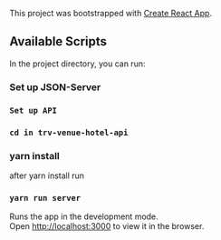 This project was bootstrapped with [Create React App](https://github.com/facebook/create-react-app).

## Available Scripts

In the project directory, you can run:

### Set up JSON-Server

### `Set up API`

### `cd in trv-venue-hotel-api`

### yarn install

after yarn install run 

### `yarn run server`

Runs the app in the development mode.<br>
Open [http://localhost:3000](http://localhost:3000) to view it in the browser.

